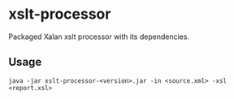 # xslt-processor
Packaged Xalan xslt processor with its dependencies.

## Usage
`java -jar xslt-processor-<version>.jar -in <source.xml> -xsl <report.xsl>`
